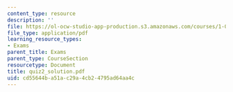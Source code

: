```yaml
---
content_type: resource
description: ''
file: https://ol-ocw-studio-app-production.s3.amazonaws.com/courses/1-033-mechanics-of-material-systems-an-energy-approach-fall-2003/cd55644ba51ac29a4cb24795ad64aa4c_quiz2_solution.pdf
file_type: application/pdf
learning_resource_types:
- Exams
parent_title: Exams
parent_type: CourseSection
resourcetype: Document
title: quiz2_solution.pdf
uid: cd55644b-a51a-c29a-4cb2-4795ad64aa4c
---
```

